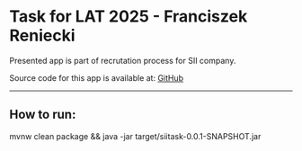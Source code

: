 # Task for LAT 2025 - Franciszek Reniecki

Presented app is part of recrutation process for SII company.

Source code for this app is available at: [GitHub](https://github.com/freniecki/siitask)

---

## How to run:
mvnw clean package && java -jar target/siitask-0.0.1-SNAPSHOT.jar

